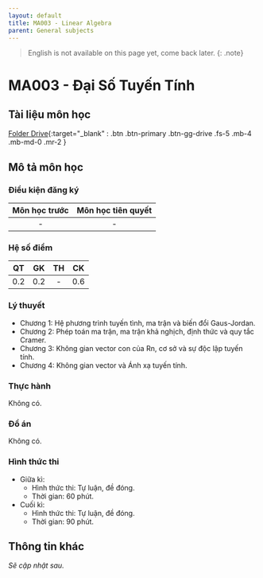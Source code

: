 ```yaml
---
layout: default
title: MA003 - Linear Algebra
parent: General subjects
---
```


> English is not available on this page yet, come back later.
{: .note}

# MA003 - Đại Số Tuyến Tính

## Tài liệu môn học

[Folder Drive](https://drive.google.com/drive/folders/1qNEgT43jABoGXc4_jXfiboyLK7FYqasH?usp=drive_link){:target="_blank" : .btn .btn-primary .btn-gg-drive .fs-5 .mb-4 .mb-md-0 .mr-2 }

## Mô tả môn học

### Điều kiện đăng ký

| Môn học trước| Môn học tiên quyết  |
|------|-----|
| <center> - </center>| <center>-</center>|

### Hệ số điểm

| QT   | GK  | TH  | CK  |
|------|-----|-----|-----|
| <center>0.2</center>| <center>0.2</center>| <center>-</center> | <center>0.6</center> |

### Lý thuyết

- Chương 1: Hệ phương trình tuyến tình, ma trận và biến đổi Gaus-Jordan.
- Chương 2: Phép toán ma trận, ma trận khả nghịch, định thức và quy tắc Cramer.
- Chương 3: Không gian vector con của Rn, cơ sở và sự độc lập tuyến tính.
- Chương 4: Không gian vector và Ánh xạ tuyến tính.


### Thực hành

Không có.

### Đồ án

Không có.

### Hình thức thi

- Giữa kì:
  + Hình thức thi: Tự luận, đề đóng.    
  + Thời gian: 60 phút.
- Cuối kì:
  + Hình thức thi: Tự luận, đề đóng.
  + Thời gian: 90 phút.

## Thông tin khác

*Sẽ cập nhật sau.*
